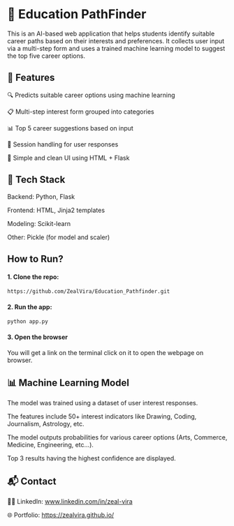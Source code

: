 # 🚀  Education PathFinder
This is an AI-based web application that helps students identify suitable career paths based on their interests and preferences. It collects user input via a multi-step form and uses a trained machine learning model to suggest the top five career options.

## 📌  Features

🔍 Predicts suitable career options using machine learning

📋 Multi-step interest form grouped into categories

📊 Top 5 career suggestions based on input

💾 Session handling for user responses

🎨 Simple and clean UI using HTML + Flask


## 🧠 Tech Stack
Backend: Python, Flask

Frontend: HTML, Jinja2 templates

Modeling: Scikit-learn

Other: Pickle (for model and scaler)

## How to Run?
#### 1. Clone the repo:

`https://github.com/ZealVira/Education_Pathfinder.git`

#### 2. Run the app:

`python app.py`

#### 3. Open the browser

You will get a link on the terminal click on it to open the webpage on browser.


## 📊 Machine Learning Model
The model was trained using a dataset of user interest responses.

The features include 50+ interest indicators like Drawing, Coding, Journalism, Astrology, etc.

The model outputs probabilities for various career options (Arts, Commerce, Medicine, Engineering, etc...).

Top 3 results having the highest confidence are displayed.

## 📬 Contact
🧑‍💻 LinkedIn: www.linkedin.com/in/zeal-vira 

🌐 Portfolio: https://zealvira.github.io/ 

